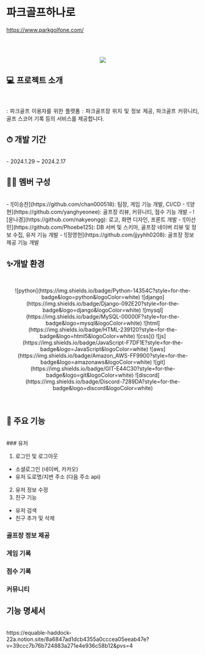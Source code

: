 # 파크골프하나로

<https://www.parkgolfone.com/>

<br>
<p align="center">
  <br>
  <img src="./docs/parkgolfone_logo.gif">
  <br>
</p>

## 💻 프로젝트 소개

<br>
<p align="justify">
: 파크골프 이용자를 위한 플랫폼
: 파크골프장 위치 및 정보 제공, 파크골프 커뮤니티, 골프 스코어 기록 등의 서비스를 제공합니다.
</p>

## ⏱ 개발 기간

<br>
- 2024.1.29 ~ 2024.2.17

## 🙍‍♂️ 멤버 구성

<br>
- ![이승찬](https://github.com/chan000518): 팀장, 게임 기능 개발, CI/CD
- ![양현](https://github.com/yanghyeonee): 골프장 리뷰, 커뮤니티, 점수 기능 개발
- ![윤나경](https://github.com/nakyeongg): 로고, 화면 디자인, 프론트 개발
- ![이선민](https://github.com/Phoebe125): DB 서버 및 스키마, 골프장 네이버 리뷰 및 정보 수집, 유저 기능 개발
- ![정영헌](https://github.com/jjyyhh0208): 골프장 정보 제공 기능 개발

## ✨개발 환경

<br>
<p align="center">
![python](https://img.shields.io/badge/Python-14354C?style=for-the-badge&logo=python&logoColor=white)
![django](https://img.shields.io/badge/Django-092E20?style=for-the-badge&logo=django&logoColor=white)
![mysql](https://img.shields.io/badge/MySQL-00000F?style=for-the-badge&logo=mysql&logoColor=white)
![html](https://img.shields.io/badge/HTML-239120?style=for-the-badge&logo=html5&logoColor=white)
![css]()
![js](https://img.shields.io/badge/JavaScript-F7DF1E?style=for-the-badge&logo=JavaScript&logoColor=white)
![aws](https://img.shields.io/badge/Amazon_AWS-FF9900?style=for-the-badge&logo=amazonaws&logoColor=white)
![git](https://img.shields.io/badge/GIT-E44C30?style=for-the-badge&logo=git&logoColor=white)
![discord](https://img.shields.io/badge/Discord-7289DA?style=for-the-badge&logo=discord&logoColor=white)
</p>
<br>

## 📌 주요 기능

<br>
### 유저

1. 로그인 및 로그아웃

- 소셜로그인 (네이버, 카카오)
- 유저 도로명/지번 주소 (다음 주소 api)

2. 유저 정보 수정
3. 친구 기능

- 유저 검색
- 친구 추가 및 삭제

### 골프장 정보 제공

### 게임 기록

### 점수 기록

### 커뮤니티


## 기능 명세서

<br>
https://equable-haddock-22a.notion.site/8a6847ad1dcb4355a0cccea05eeab47e?v=39ccc7b76b724883a271e4e936c58b12&pvs=4
